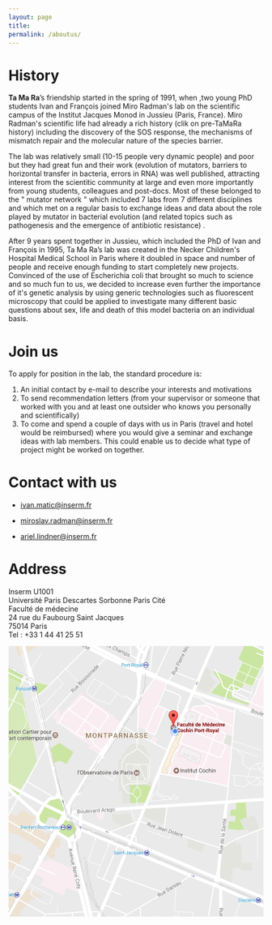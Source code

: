 ```yaml
---
layout: page
title:
permalink: /aboutus/
---
```

History
=======

**Ta Ma Ra**’s friendship started in the spring of 1991, when ,two young PhD students Ivan and François joined Miro Radman's lab on the scientific campus of the Institut Jacques Monod in Jussieu (Paris, France). Miro Radman's scientific life had already a rich history (clik on pre-TaMaRa history) including the discovery of the SOS response, the mechanisms of mismatch repair and the molecular nature of the species barrier.


The lab was relatively small (10-15 people very dynamic people) and poor but they had great fun and their work (evolution of mutators, barriers to horizontal transfer in bacteria, errors in RNA) was well published, attracting interest from the scientitic community at large and even more importantly from young students, colleagues and post-docs. Most of these belonged to the " mutator network " which included 7 labs from 7 different disciplines and which met on a regular basis to exchange ideas and data about the role played by mutator in bacterial evolution (and related topics such as pathogenesis and the emergence of antibiotic resistance) .


After 9 years spent together in Jussieu, which included the PhD of Ivan and François in 1995, Ta Ma Ra’s lab was created in the Necker Children's Hospital Medical School in Paris where it doubled in space and number of people and receive enough funding to start completely new projects. Convinced of the use of Escherichia coli that brought so much to science and so much fun to us, we decided to increase even further the importance of it's genetic analysis by using generic technologies such as fluorescent microscopy that could be applied to investigate many different basic questions about sex, life and death of this model bacteria on an individual basis.


Join us
=======
To apply for position in the lab, the standard procedure is:
1. An initial contact by e-mail to describe your interests and motivations
2. To send recommendation letters (from your supervisor or someone that worked with you and at least one outsider who knows you personally and scientifically)
3. To come and spend a couple of days with us in Paris (travel and hotel would be reimbursed) where you would give a seminar and exchange ideas with lab members. This could enable us to decide what type of project might be worked on together.

Contact with us
==============

* ivan.matic@inserm.fr

* miroslav.radman@inserm.fr

* ariel.lindner@inserm.fr

Address
==========
Inserm U1001  
Université Paris Descartes Sorbonne Paris Cité  
Faculté de médecine  
24 rue du Faubourg Saint Jacques  
75014 Paris  
Tel : +33 1 44 41 25 51


<a href="https://www.google.fr/maps/place/24+Rue+du+Faubourg+Saint-Jacques,+75014+Paris/@48.837507,2.3367083,17z/data=!3m1!4b1!4m5!3m4!1s0x47e671c0eb25bd1b:0x1fea6b28029c47d2!8m2!3d48.837507!4d2.338897?hl=fr">
  <img src="../images/adress-u1001.png" alt="HTML tutorial" >
</a>
